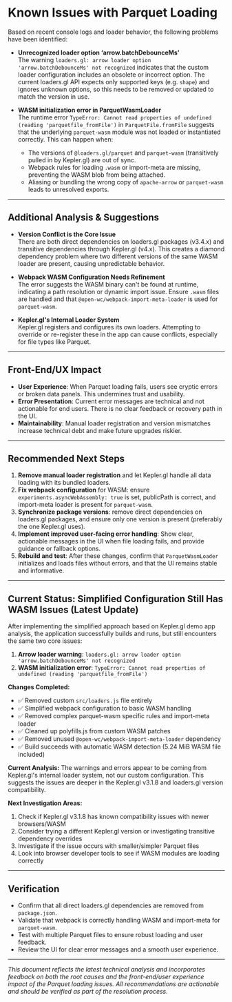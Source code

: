 # Known Issues with Parquet Loading

Based on recent console logs and loader behavior, the following problems have been identified:

- **Unrecognized loader option ‘arrow.batchDebounceMs’**  
  The warning `loaders.gl: arrow loader option 'arrow.batchDebounceMs' not recognized` indicates that the custom loader configuration includes an obsolete or incorrect option. The current loaders.gl API expects only supported keys (e.g. `shape`) and ignores unknown options, so this needs to be removed or updated to match the version in use.

- **WASM initialization error in ParquetWasmLoader**  
  The runtime error `TypeError: Cannot read properties of undefined (reading 'parquetfile_fromFile')` in `ParquetFile.fromFile` suggests that the underlying `parquet-wasm` module was not loaded or instantiated correctly. This can happen when:
  - The versions of `@loaders.gl/parquet` and `parquet-wasm` (transitively pulled in by Kepler.gl) are out of sync.
  - Webpack rules for loading `.wasm` or import-meta are missing, preventing the WASM blob from being attached.
  - Aliasing or bundling the wrong copy of `apache-arrow` or `parquet-wasm` leads to unresolved exports.

---

## Additional Analysis & Suggestions

- **Version Conflict is the Core Issue**  
  There are both direct dependencies on loaders.gl packages (v3.4.x) and transitive dependencies through Kepler.gl (v4.x). This creates a diamond dependency problem where two different versions of the same WASM loader are present, causing unpredictable behavior.

- **Webpack WASM Configuration Needs Refinement**  
  The error suggests the WASM binary can't be found at runtime, indicating a path resolution or dynamic import issue. Ensure `.wasm` files are handled and that `@open-wc/webpack-import-meta-loader` is used for `parquet-wasm`.

- **Kepler.gl's Internal Loader System**  
  Kepler.gl registers and configures its own loaders. Attempting to override or re-register these in the app can cause conflicts, especially for file types like Parquet.

---

## Front-End/UX Impact

- **User Experience**: When Parquet loading fails, users see cryptic errors or broken data panels. This undermines trust and usability.
- **Error Presentation**: Current error messages are technical and not actionable for end users. There is no clear feedback or recovery path in the UI.
- **Maintainability**: Manual loader registration and version mismatches increase technical debt and make future upgrades riskier.

---

## Recommended Next Steps

1. **Remove manual loader registration** and let Kepler.gl handle all data loading with its bundled loaders.
2. **Fix webpack configuration** for WASM: ensure `experiments.asyncWebAssembly: true` is set, publicPath is correct, and import-meta loader is present for `parquet-wasm`.
3. **Synchronize package versions**: remove direct dependencies on loaders.gl packages, and ensure only one version is present (preferably the one Kepler.gl uses).
4. **Implement improved user-facing error handling**: Show clear, actionable messages in the UI when file loading fails, and provide guidance or fallback options.
5. **Rebuild and test**: After these changes, confirm that `ParquetWasmLoader` initializes and loads files without errors, and that the UI remains stable and informative.

---

## Current Status: Simplified Configuration Still Has WASM Issues (Latest Update)

After implementing the simplified approach based on Kepler.gl demo app analysis, the application successfully builds and runs, but still encounters the same two core issues:

1. **Arrow loader warning**: `loaders.gl: arrow loader option 'arrow.batchDebounceMs' not recognized`
2. **WASM initialization error**: `TypeError: Cannot read properties of undefined (reading 'parquetfile_fromFile')`

**Changes Completed:**
- ✅ Removed custom `src/loaders.js` file entirely
- ✅ Simplified webpack configuration to basic WASM handling
- ✅ Removed complex parquet-wasm specific rules and import-meta loader
- ✅ Cleaned up polyfills.js from custom WASM patches
- ✅ Removed unused `@open-wc/webpack-import-meta-loader` dependency
- ✅ Build succeeds with automatic WASM detection (5.24 MiB WASM file included)

**Current Analysis:**
The warnings and errors appear to be coming from Kepler.gl's internal loader system, not our custom configuration. This suggests the issues are deeper in the Kepler.gl v3.1.8 and loaders.gl version compatibility.

**Next Investigation Areas:**
1. Check if Kepler.gl v3.1.8 has known compatibility issues with newer browsers/WASM
2. Consider trying a different Kepler.gl version or investigating transitive dependency overrides
3. Investigate if the issue occurs with smaller/simpler Parquet files
4. Look into browser developer tools to see if WASM modules are loading correctly

---

## Verification

- Confirm that all direct loaders.gl dependencies are removed from `package.json`.
- Validate that webpack is correctly handling WASM and import-meta for `parquet-wasm`.
- Test with multiple Parquet files to ensure robust loading and user feedback.
- Review the UI for clear error messages and a smooth user experience.

---

*This document reflects the latest technical analysis and incorporates feedback on both the root causes and the front-end/user experience impact of the Parquet loading issues. All recommendations are actionable and should be verified as part of the resolution process.*